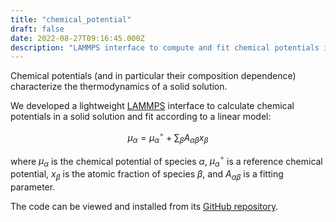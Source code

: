 ```yaml
---
title: "chemical_potential"
draft: false
date: 2022-08-27T09:16:45.000Z
description: "LAMMPS interface to compute and fit chemical potentials in a solid solution"
---
```


Chemical potentials (and in particular their composition dependence) characterize the thermodynamics of a solid solution.

We developed a lightweight [LAMMPS](https://www.lammps.org/) interface to calculate chemical potentials in a solid solution and fit according to a linear model:

$$
\mu_\alpha = \mu_\alpha^\circ + \sum_\beta A_{\alpha\beta}x_\beta
$$

where $\mu_\alpha$ is the chemical potential of species $\alpha$, $\mu_\alpha^\circ$ is a reference chemical potential, $x_\beta$ is the atomic fraction of species $\beta$, and $A_{\alpha\beta}$ is a fitting parameter.

The code can be viewed and installed from its [GitHub repository](https://github.com/MUEXLY/chemical_potential).